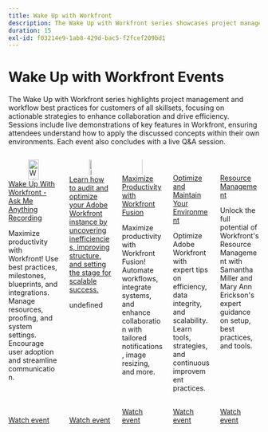 ```yaml
---
title: Wake Up with Workfront
description: The Wake Up with Workfront series showcases project management and workflow best practices for all skill levels, featuring actionable strategies, live demonstrations of Workfront's key features, and a concluding Q&A session.
duration: 15
exl-id: f03214e9-1ab8-429d-bac5-f2fcef209bd1
---
```

# Wake Up with Workfront Events

The Wake Up with Workfront series highlights project management and workflow best practices for customers of all skillsets, focusing on actionable strategies to enhance collaboration and drive efficiency. Sessions include live demonstrations of key features in Workfront, ensuring attendees understand how to apply the discussed concepts within their own environments. Each event also concludes with a live Q&A session.


<!-- CARDS

{cta  = Watch event}

* 2025/ask-me-anything.md
* 2025/audit-and-align-workfront-instance.md
* 2025/maximize-productivity.md
* 2025/optimize-maintain-environment.md
* 2025/resource-management.md

-->
<!-- START CARDS HTML - DO NOT MODIFY BY HAND -->
<div class="columns">
    <div class="column is-half-tablet is-half-desktop is-one-third-widescreen" aria-label="Wake Up With Workfront - Ask Me Anything Recording">
        <div class="card" style="height: 100%; display: flex; flex-direction: column; height: 100%;">
            <div class="card-image">
                <figure class="image x-is-16by9">
                    <a href="2025/ask-me-anything.md" title="Wake Up With Workfront - Ask Me Anything Recording" target="_blank" rel="referrer">
                        <img class="is-bordered-r-small" src="https://video.tv.adobe.com/v/3443085/?format=jpeg&nocache=1754610946509" alt="Wake Up With Workfront - Ask Me Anything Recording"
                             style="width: 100%; aspect-ratio: 16 / 9; object-fit: cover; overflow: hidden; display: block; margin: auto;">
                    </a>
                </figure>
            </div>
            <div class="card-content is-padded-small" style="display: flex; flex-direction: column; flex-grow: 1; justify-content: space-between;">
                <div class="top-card-content">
                    <p class="headline is-size-6 has-text-weight-bold">
                        <a href="2025/ask-me-anything.md" target="_blank" rel="referrer" title="Wake Up With Workfront - Ask Me Anything Recording">Wake Up With Workfront - Ask Me Anything Recording</a>
                    </p>
                    <p class="is-size-6">Maximize productivity with Workfront! Use best practices, milestones, blueprints, and integrations. Manage resources, proofing, and system settings. Encourage user adoption and streamline communication.</p>
                </div>
                <a href="2025/ask-me-anything.md" target="_blank" rel="referrer" class="spectrum-Button spectrum-Button--outline spectrum-Button--primary spectrum-Button--sizeM" style="align-self: flex-start; margin-top: 1rem;">
                    <span class="spectrum-Button-label has-no-wrap has-text-weight-bold">Watch event</span>
                </a>
            </div>
        </div>
    </div>
    <div class="column is-half-tablet is-half-desktop is-one-third-widescreen" aria-label="Learn how to audit and optimize your Adobe Workfront instance by uncovering inefficiencies, improving structure, and setting the stage for scalable success.">
        <div class="card" style="height: 100%; display: flex; flex-direction: column; height: 100%;">
            <div class="card-image">
                <figure class="image x-is-16by9">
                    <a href="2025/audit-and-align-workfront-instance.md" title="Learn how to audit and optimize your Adobe Workfront instance by uncovering inefficiencies, improving structure, and setting the stage for scalable success." target="_blank" rel="referrer">
                        <img class="is-bordered-r-small" src="https://video.tv.adobe.com/v/3470621/?format=jpeg&nocache=1754610946486" alt="Learn how to audit and optimize your Adobe Workfront instance by uncovering inefficiencies, improving structure, and setting the stage for scalable success."
                             style="width: 100%; aspect-ratio: 16 / 9; object-fit: cover; overflow: hidden; display: block; margin: auto;">
                    </a>
                </figure>
            </div>
            <div class="card-content is-padded-small" style="display: flex; flex-direction: column; flex-grow: 1; justify-content: space-between;">
                <div class="top-card-content">
                    <p class="headline is-size-6 has-text-weight-bold">
                        <a href="2025/audit-and-align-workfront-instance.md" target="_blank" rel="referrer" title="Learn how to audit and optimize your Adobe Workfront instance by uncovering inefficiencies, improving structure, and setting the stage for scalable success.">Learn how to audit and optimize your Adobe Workfront instance by uncovering inefficiencies, improving structure, and setting the stage for scalable success.</a>
                    </p>
                    <p class="is-size-6">undefined</p>
                </div>
                <a href="2025/audit-and-align-workfront-instance.md" target="_blank" rel="referrer" class="spectrum-Button spectrum-Button--outline spectrum-Button--primary spectrum-Button--sizeM" style="align-self: flex-start; margin-top: 1rem;">
                    <span class="spectrum-Button-label has-no-wrap has-text-weight-bold">Watch event</span>
                </a>
            </div>
        </div>
    </div>
    <div class="column is-half-tablet is-half-desktop is-one-third-widescreen" aria-label="Maximize Productivity with Workfront Fusion">
        <div class="card" style="height: 100%; display: flex; flex-direction: column; height: 100%;">
            <div class="card-image">
                <figure class="image x-is-16by9">
                    <a href="2025/maximize-productivity.md" title="Maximize Productivity with Workfront Fusion" target="_blank" rel="referrer">
                        <img class="is-bordered-r-small" src="https://video.tv.adobe.com/v/3443029/?format=jpeg&nocache=1754610946519" alt="Maximize Productivity with Workfront Fusion"
                             style="width: 100%; aspect-ratio: 16 / 9; object-fit: cover; overflow: hidden; display: block; margin: auto;">
                    </a>
                </figure>
            </div>
            <div class="card-content is-padded-small" style="display: flex; flex-direction: column; flex-grow: 1; justify-content: space-between;">
                <div class="top-card-content">
                    <p class="headline is-size-6 has-text-weight-bold">
                        <a href="2025/maximize-productivity.md" target="_blank" rel="referrer" title="Maximize Productivity with Workfront Fusion">Maximize Productivity with Workfront Fusion</a>
                    </p>
                    <p class="is-size-6">Maximize productivity with Workfront Fusion! Automate workflows, integrate systems, and enhance collaboration with tailored notifications, image resizing, and more.</p>
                </div>
                <a href="2025/maximize-productivity.md" target="_blank" rel="referrer" class="spectrum-Button spectrum-Button--outline spectrum-Button--primary spectrum-Button--sizeM" style="align-self: flex-start; margin-top: 1rem;">
                    <span class="spectrum-Button-label has-no-wrap has-text-weight-bold">Watch event</span>
                </a>
            </div>
        </div>
    </div>
    <div class="column is-half-tablet is-half-desktop is-one-third-widescreen" aria-label="Optimize and Maintain Your Environment">
        <div class="card" style="height: 100%; display: flex; flex-direction: column; height: 100%;">
            <div class="card-image">
                <figure class="image x-is-16by9">
                    <a href="2025/optimize-maintain-environment.md" title="Optimize and Maintain Your Environment" target="_blank" rel="referrer">
                        <img class="is-bordered-r-small" src="https://video.tv.adobe.com/v/3443024/?format=jpeg&nocache=1754610946472" alt="Optimize and Maintain Your Environment"
                             style="width: 100%; aspect-ratio: 16 / 9; object-fit: cover; overflow: hidden; display: block; margin: auto;">
                    </a>
                </figure>
            </div>
            <div class="card-content is-padded-small" style="display: flex; flex-direction: column; flex-grow: 1; justify-content: space-between;">
                <div class="top-card-content">
                    <p class="headline is-size-6 has-text-weight-bold">
                        <a href="2025/optimize-maintain-environment.md" target="_blank" rel="referrer" title="Optimize and Maintain Your Environment">Optimize and Maintain Your Environment</a>
                    </p>
                    <p class="is-size-6">Optimize Adobe Workfront with expert tips on efficiency, data integrity, and scalability. Learn tools, strategies, and continuous improvement practices.</p>
                </div>
                <a href="2025/optimize-maintain-environment.md" target="_blank" rel="referrer" class="spectrum-Button spectrum-Button--outline spectrum-Button--primary spectrum-Button--sizeM" style="align-self: flex-start; margin-top: 1rem;">
                    <span class="spectrum-Button-label has-no-wrap has-text-weight-bold">Watch event</span>
                </a>
            </div>
        </div>
    </div>
    <div class="column is-half-tablet is-half-desktop is-one-third-widescreen" aria-label="Resource Management">
        <div class="card" style="height: 100%; display: flex; flex-direction: column; height: 100%;">
            <div class="card-image">
                <figure class="image x-is-16by9">
                    <a href="2025/resource-management.md" title="Resource Management" target="_blank" rel="referrer">
                        <img class="is-bordered-r-small" src="https://video.tv.adobe.com/v/3443022/?format=jpeg&nocache=1754610946499" alt="Resource Management"
                             style="width: 100%; aspect-ratio: 16 / 9; object-fit: cover; overflow: hidden; display: block; margin: auto;">
                    </a>
                </figure>
            </div>
            <div class="card-content is-padded-small" style="display: flex; flex-direction: column; flex-grow: 1; justify-content: space-between;">
                <div class="top-card-content">
                    <p class="headline is-size-6 has-text-weight-bold">
                        <a href="2025/resource-management.md" target="_blank" rel="referrer" title="Resource Management">Resource Management</a>
                    </p>
                    <p class="is-size-6">Unlock the full potential of Workfront's Resource Management with Samantha Miller and Mary Ann Erickson's expert guidance on setup, best practices, and tools.</p>
                </div>
                <a href="2025/resource-management.md" target="_blank" rel="referrer" class="spectrum-Button spectrum-Button--outline spectrum-Button--primary spectrum-Button--sizeM" style="align-self: flex-start; margin-top: 1rem;">
                    <span class="spectrum-Button-label has-no-wrap has-text-weight-bold">Watch event</span>
                </a>
            </div>
        </div>
    </div>
</div>
<!-- END CARDS HTML - DO NOT MODIFY BY HAND -->
